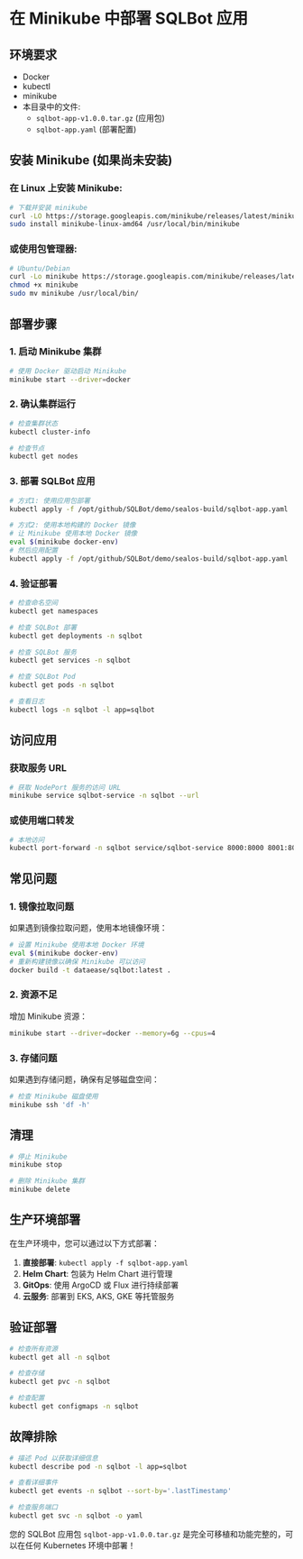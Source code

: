# 在 Minikube 中部署 SQLBot 应用

## 环境要求
- Docker
- kubectl
- minikube
- 本目录中的文件:
  - `sqlbot-app-v1.0.0.tar.gz` (应用包)
  - `sqlbot-app.yaml` (部署配置)

## 安装 Minikube (如果尚未安装)

### 在 Linux 上安装 Minikube:
```bash
# 下载并安装 minikube
curl -LO https://storage.googleapis.com/minikube/releases/latest/minikube-linux-amd64
sudo install minikube-linux-amd64 /usr/local/bin/minikube
```

### 或使用包管理器:
```bash
# Ubuntu/Debian
curl -Lo minikube https://storage.googleapis.com/minikube/releases/latest/minikube-linux-amd64
chmod +x minikube
sudo mv minikube /usr/local/bin/
```

## 部署步骤

### 1. 启动 Minikube 集群
```bash
# 使用 Docker 驱动启动 Minikube
minikube start --driver=docker
```

### 2. 确认集群运行
```bash
# 检查集群状态
kubectl cluster-info

# 检查节点
kubectl get nodes
```

### 3. 部署 SQLBot 应用
```bash
# 方式1: 使用应用包部署
kubectl apply -f /opt/github/SQLBot/demo/sealos-build/sqlbot-app.yaml

# 方式2: 使用本地构建的 Docker 镜像
# 让 Minikube 使用本地 Docker 镜像
eval $(minikube docker-env)
# 然后应用配置
kubectl apply -f /opt/github/SQLBot/demo/sealos-build/sqlbot-app.yaml
```

### 4. 验证部署
```bash
# 检查命名空间
kubectl get namespaces

# 检查 SQLBot 部署
kubectl get deployments -n sqlbot

# 检查 SQLBot 服务
kubectl get services -n sqlbot

# 检查 SQLBot Pod
kubectl get pods -n sqlbot

# 查看日志
kubectl logs -n sqlbot -l app=sqlbot
```

## 访问应用

### 获取服务 URL
```bash
# 获取 NodePort 服务的访问 URL
minikube service sqlbot-service -n sqlbot --url
```

### 或使用端口转发
```bash
# 本地访问
kubectl port-forward -n sqlbot service/sqlbot-service 8000:8000 8001:8001
```

## 常见问题

### 1. 镜像拉取问题
如果遇到镜像拉取问题，使用本地镜像环境：
```bash
# 设置 Minikube 使用本地 Docker 环境
eval $(minikube docker-env)
# 重新构建镜像以确保 Minikube 可以访问
docker build -t dataease/sqlbot:latest .
```

### 2. 资源不足
增加 Minikube 资源：
```bash
minikube start --driver=docker --memory=6g --cpus=4
```

### 3. 存储问题
如果遇到存储问题，确保有足够磁盘空间：
```bash
# 检查 Minikube 磁盘使用
minikube ssh 'df -h'
```

## 清理
```bash
# 停止 Minikube
minikube stop

# 删除 Minikube 集群
minikube delete
```

## 生产环境部署

在生产环境中，您可以通过以下方式部署：

1. **直接部署**: `kubectl apply -f sqlbot-app.yaml`
2. **Helm Chart**: 包装为 Helm Chart 进行管理
3. **GitOps**: 使用 ArgoCD 或 Flux 进行持续部署
4. **云服务**: 部署到 EKS, AKS, GKE 等托管服务

## 验证部署
```bash
# 检查所有资源
kubectl get all -n sqlbot

# 检查存储
kubectl get pvc -n sqlbot

# 检查配置
kubectl get configmaps -n sqlbot
```

## 故障排除
```bash
# 描述 Pod 以获取详细信息
kubectl describe pod -n sqlbot -l app=sqlbot

# 查看详细事件
kubectl get events -n sqlbot --sort-by='.lastTimestamp'

# 检查服务端口
kubectl get svc -n sqlbot -o yaml
```

您的 SQLBot 应用包 `sqlbot-app-v1.0.0.tar.gz` 是完全可移植和功能完整的，可以在任何 Kubernetes 环境中部署！